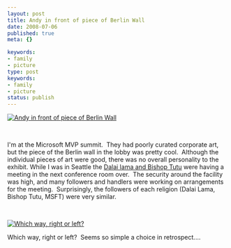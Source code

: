 ```yaml
---
layout: post
title: Andy in front of piece of Berlin Wall
date: 2008-07-06
published: true
meta: {}

keywords:
- family
- picture
type: post
keywords:
- family
- picture
status: publish
---
```



[![Andy in front of piece of Berlin Wall](http://media.eick.us/2011/05/2479539800_24bd510b99.jpg)](http://www.flickr.com/photos/andreweick/2479539800/ "Andy in front of piece of Berlin Wall by AndrewEick, on Flickr")



 



I'm at the Microsoft MVP summit.  They had poorly curated corporate art, but the piece of the Berlin wall in the lobby was pretty cool.  Although the individual pieces of art were good, there was no overall personality to the exhibit. While I was in Seattle the [Dalai lama and Bishop Tutu](http://seattletimes.nwsource.com/html/localnews/2004351882_dalailama16m.html) were having a meeting in the next conference room over.  The security around the facility was high, and many followers and handlers were working on arrangements for the meeting.  Surprisingly, the followers of each religion (Dalai Lama, Bishop Tutu, MSFT) were very similar.



 



[![Which way, right or left?](http://media.eick.us/2011/05/2416442187_43063c56d9.jpg)](http://www.flickr.com/photos/andreweick/2416442187/ "Which way, right or left? by AndrewEick, on Flickr")



Which way, right or left?  Seems so simple a choice in retrospect....

